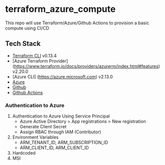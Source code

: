 # terraform_azure_compute

This repo will use Terraform/Azure/Github Actions to provision a basic compute using CI/CD

## Tech Stack
* [Terraform CLI](https://www.terraform.io) v0.13.4
* [Azure Terraform Provider] (https://www.terraform.io/docs/providers/azurerm/index.html#features) v2.20.0
* [Azure CLI] (https://azure.microsoft.com) v2.13.0
* [Azure](https://azure.microsoft.com)
* [Github](https://www.github.com)
* [Github Actions](https://github.com/features/actions)

### Authentication to Azure
1. Authentication to Azure Using Service Principal
    - Azure Active Directory > App registrations > New registration
    - Generate Client Secret
    - Assign RBAC through IAM (Contributor)
2. Environment Variables
    - ARM_TENANT_ID, ARM_SUBSCRIPTION_ID
    - ARM_CLIENT_ID, ARM_CLIENT_ID
3. Hardcoded
4. MSI

